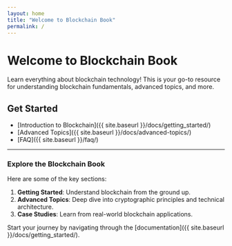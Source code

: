 ```yaml
---
layout: home
title: "Welcome to Blockchain Book"
permalink: /
---
```


# Welcome to Blockchain Book

Learn everything about blockchain technology! This is your go-to resource for understanding blockchain fundamentals, advanced topics, and more.

## Get Started
- [Introduction to Blockchain]({{ site.baseurl }}/docs/getting_started/)
- [Advanced Topics]({{ site.baseurl }}/docs/advanced-topics/)
- [FAQ]({{ site.baseurl }}/faq/)

---

### Explore the Blockchain Book
Here are some of the key sections:

1. **Getting Started**: Understand blockchain from the ground up.
2. **Advanced Topics**: Deep dive into cryptographic principles and technical architecture.
3. **Case Studies**: Learn from real-world blockchain applications.

Start your journey by navigating through the [documentation]({{ site.baseurl }}/docs/getting_started/).
